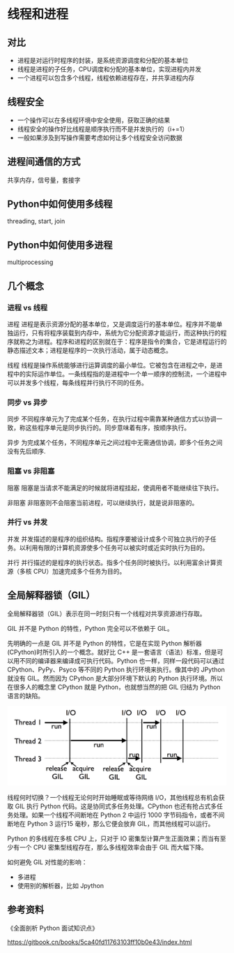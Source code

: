 # 线程和进程

## 对比

- 进程是对运行时程序的封装，是系统资源调度和分配的基本单位
- 线程是进程的子任务，CPU调度和分配的基本单位，实现进程内并发
- 一个进程可以包含多个线程，线程依赖进程存在，并共享进程内存

## 线程安全

- 一个操作可以在多线程环境中安全使用，获取正确的结果
- 线程安全的操作好比线程是顺序执行而不是并发执行的（i+=1）
- 一般如果涉及到写操作需要考虑如何让多个线程安全访问数据

## 进程间通信的方式

共享内存，信号量，套接字

## Python中如何使用多线程

threading, start, join

## Python中如何使用多进程

multiprocessing

## 几个概念

### 进程 vs 线程

进程 进程是表示资源分配的基本单位，又是调度运行的基本单位。程序并不能单独运行，只有将程序装载到内存中，系统为它分配资源才能运行，而这种执行的程序就称之为进程。程序和进程的区别就在于：程序是指令的集合，它是进程运行的静态描述文本；进程是程序的一次执行活动，属于动态概念。

线程 线程是操作系统能够进行运算调度的最小单位。它被包含在进程之中，是进程中的实际运作单位。一条线程指的是进程中一个单一顺序的控制流，一个进程中可以并发多个线程，每条线程并行执行不同的任务。

### 同步 vs 异步

同步 不同程序单元为了完成某个任务，在执行过程中需靠某种通信方式以协调一致，称这些程序单元是同步执行的。同步意味着有序，按顺序执行。

异步 为完成某个任务，不同程序单元之间过程中无需通信协调，即多个任务之间没有先后顺序.

### 阻塞 vs 非阻塞

阻塞 阻塞是当请求不能满足的时候就将进程挂起，使调用者不能继续往下执行。

非阻塞 非阻塞则不会阻塞当前进程，可以继续执行，就是说非阻塞的。

### 并行 vs 并发

并发 并发描述的是程序的组织结构。指程序要被设计成多个可独立执行的子任务。以利用有限的计算机资源使多个任务可以被实时或近实时执行为目的。

并行 并行描述的是程序的执行状态。指多个任务同时被执行。以利用富余计算资源（多核 CPU）加速完成多个任务为目的。

## 全局解释器锁（GIL）

全局解释器锁（GIL）表示在同一时刻只有一个线程对共享资源进行存取。

GIL 并不是 Python 的特性，Python 完全可以不依赖于 GIL。

先明确的一点是 GIL 并不是 Python 的特性，它是在实现 Python 解析器(CPython)时所引入的一个概念。就好比 C++ 是一套语言（语法）标准，但是可以用不同的编译器来编译成可执行代码。Python 也一样，同样一段代码可以通过 CPython、PyPy、Psyco 等不同的 Python 执行环境来执行。像其中的 JPython 就没有 GIL。然而因为 CPython 是大部分环境下默认的 Python 执行环境。所以在很多人的概念里 CPython 就是 Python，也就想当然的把 GIL 归结为 Python 语言的缺陷。

![GIL](https://raw.githubusercontent.com/ZhiyuSun/assets/master/pic/GIL.jpg)

线程何时切换？一个线程无论何时开始睡眠或等待网络 I/O，其他线程总有机会获取 GIL 执行 Python 代码。这是协同式多任务处理。CPython 也还有抢占式多任务处理。如果一个线程不间断地在 Python 2 中运行 1000 字节码指令，或者不间断地在 Python 3 运行15 毫秒，那么它便会放弃 GIL，而其他线程可以运行。

Python 的多线程在多核 CPU 上，只对于 IO 密集型计算产生正面效果；而当有至少有一个 CPU 密集型线程存在，那么多线程效率会由于 GIL 而大幅下降。

如何避免 GIL 对性能的影响：

- 多进程
- 使用别的解析器，比如 Jpython

## 参考资料

《全面剖析 Python 面试知识点》

https://gitbook.cn/books/5ca40fd11763103ff10b0e43/index.html